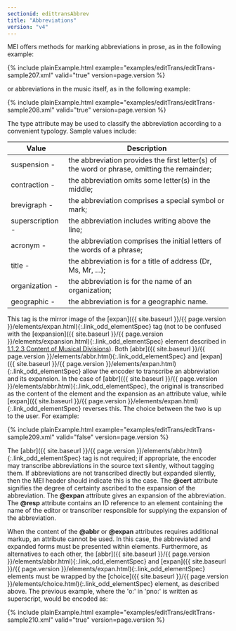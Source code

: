 ```yaml
---
sectionid: edittransAbbrev
title: "Abbreviations"
version: "v4"
---
```




MEI offers methods for marking abbreviations in prose, as in the following example:

{% include plainExample.html example="examples/editTrans/editTrans-sample207.xml" valid="true" version=page.version %}

or abbreviations in the music itself, as in the following example:

{% include plainExample.html example="examples/editTrans/editTrans-sample208.xml" valid="true" version=page.version %}



The type attribute may be used to classify the abbreviation according to a convenient
typology. Sample values include:

<table class="table table-striped table-hover">
   <thead>
      <tr>
         <th>Value</th>
         <th>Description</th>
      </tr>
   </thead>
   <tbody>
      <tr>
         <td>suspension - </td>
         <td> the abbreviation provides the first letter(s) of the word or phrase, omitting the
            remainder;
         </td>
      </tr>
      <tr>
         <td>contraction -</td>
         <td> the abbreviation omits some letter(s) in the middle;</td>
      </tr>
      <tr>
         <td>brevigraph - </td>
         <td> the abbreviation comprises a special symbol or mark;</td>
      </tr>
      <tr>
         <td>superscription - </td>
         <td> the abbreviation includes writing above the line;</td>
      </tr>
      <tr>
         <td>acronym - </td>
         <td> the abbreviation comprises the initial letters of the words of a phrase;</td>
      </tr>
      <tr>
         <td>title -</td>
         <td> the abbreviation is for a title of address (Dr, Ms, Mr, ...);</td>
      </tr>
      <tr>
         <td>organization - </td>
         <td> the abbreviation is for the name of an organization;</td>
      </tr>
      <tr>
         <td>geographic - </td>
         <td> the abbreviation is for a geographic name.</td>
      </tr>
   </tbody>
</table>

This tag is the mirror image of the [expan]({{ site.baseurl }}/{{ page.version }}/elements/expan.html){:.link_odd_elementSpec} tag (not to be confused with
the [expansion]({{ site.baseurl }}/{{ page.version }}/elements/expansion.html){:.link_odd_elementSpec} element described in 
<a class="link_ptr" title="Content of Musical Divisions" href="{{ site.baseurl }}/{{ page.version }}/guidelines/shared.html#sharedMdivContent">1.1.2.3 Content of Musical Divisions</a>).
Both [abbr]({{ site.baseurl }}/{{ page.version }}/elements/abbr.html){:.link_odd_elementSpec} and [expan]({{ site.baseurl }}/{{ page.version }}/elements/expan.html){:.link_odd_elementSpec} allow the encoder to
transcribe an abbreviation and its expansion. In the case of [abbr]({{ site.baseurl }}/{{ page.version }}/elements/abbr.html){:.link_odd_elementSpec}, the
original is transcribed as the content of the element and the expansion as an attribute
value,
while [expan]({{ site.baseurl }}/{{ page.version }}/elements/expan.html){:.link_odd_elementSpec} reverses this. The choice between the two is up to the user.
For example:

{% include plainExample.html example="examples/editTrans/editTrans-sample209.xml" valid="false" version=page.version %}


The [abbr]({{ site.baseurl }}/{{ page.version }}/elements/abbr.html){:.link_odd_elementSpec} tag is not required; if appropriate, the encoder may
transcribe abbreviations in the source text silently, without tagging them. If abbreviations
are not transcribed directly but expanded silently, then the MEI header should indicate
this
is the case. The **@cert** attribute signifies the degree of certainty ascribed to the
expansion of the abbreviation. The **@expan** attribute gives an expansion of the
abbreviation. The **@resp** attribute contains an ID reference to an element containing
the name of the editor or transcriber responsible for supplying the expansion of the
abbreviation.

When the content of the **@abbr** or **@expan** attributes requires additional
markup, an attribute cannot be used. In this case, the abbreviated and expanded forms
must be
presented within elements. Furthermore, as alternatives to each other, the [abbr]({{ site.baseurl }}/{{ page.version }}/elements/abbr.html){:.link_odd_elementSpec} and [expan]({{ site.baseurl }}/{{ page.version }}/elements/expan.html){:.link_odd_elementSpec} elements must be wrapped by the [choice]({{ site.baseurl }}/{{ page.version }}/elements/choice.html){:.link_odd_elementSpec} element, as described above. The previous example, where the 'o:' in 'pno:' is
written as superscript, would be encoded as:

{% include plainExample.html example="examples/editTrans/editTrans-sample210.xml" valid="true" version=page.version %}



